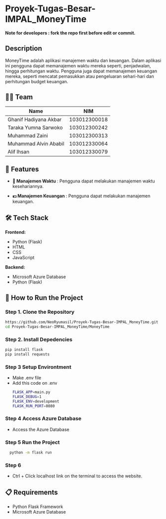 # Proyek-Tugas-Besar-IMPAL_MoneyTime

**Note for developers : fork the repo first before edit or commit.**

## Description
MoneyTime adalah aplikasi manajemen waktu dan keuangan. Dalam aplikasi ini pengguna dapat memanajemen waktu mereka
seperti, penjadwalan, hingga perhitungan waktu. Pengguna juga dapat memanajemen keuangan mereka, seperti mencatat pemasukkan atau pengeluaran sehari-hari dan perhitungan budget keuangan.

## 🧑‍💻 Team

|          **Name**          |      **NIM**        |
|----------------------------|---------------------|
| Ghanif Hadiyana Akbar      | 103012300018        |
| Taraka Yumna Sarwoko       | 103012300242        |
| Muhammad Zaini             | 103012300313        |
| Muhammad Alvin Ababil      | 103012330064        |
| Alif Ihsan                 | 103012330079        |

## 🚀 Features
- **📆 Manajemen Waktu**                   : Pengguna dapat melakukan manajemen waktu kesehariannya.

- **💵 Manajemen Keuangan**                : Pengguna dapat melakukan manajemen keuangan.

## 🛠 Tech Stack

**Frontend:**
- Python (Flask)
- HTML
- CSS
- JavaScript

**Backend:**
- Microsoft Azure Database
- Python (Flask)

## 🚀 How to Run the Project

### Step 1. Clone the Repository
```bash
https://github.com/NeoRyumasil/Proyek-Tugas-Besar-IMPAL_MoneyTime.git
cd Proyek-Tugas-Besar-IMPAL_MoneyTime/MoneyTime
```

### Step 2. Install Depedencies
```bash
pip install flask
pip install requests
```

### Step 3 Setup Environtment
- Make .env file
- Add this code on .env
  ```bash
  FLASK_APP=main.py
  FLASK_DEBUG=1
  FLASK_ENV=development
  FLASK_RUN_PORT=8080
  ```
  
### Step 4 Access Azure Database
- Access the Azure Database

### Step 5 Run the Project
```bash
  python -m flask run
```

### Step 6 
- Ctrl + Click localhost link on the terminal to access the website.

## 📋 Requirements
- Python Flask Framework
- Microsoft Azure Database
